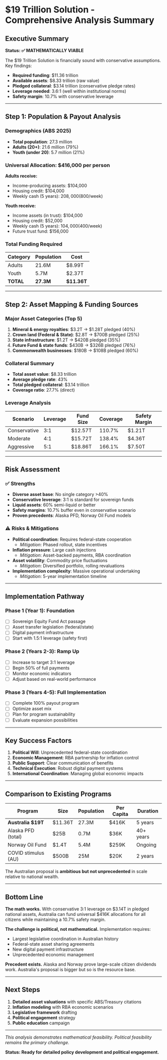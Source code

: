 # $19 Trillion Solution - Comprehensive Analysis Summary

## Executive Summary

**Status: ✅ MATHEMATICALLY VIABLE**

The $19 Trillion Solution is financially sound with conservative assumptions. Key findings:

- **Required funding**: $11.36 trillion
- **Available assets**: $8.33 trillion (raw value)
- **Pledged collateral**: $3.14 trillion (conservative pledge rates)
- **Leverage needed**: 3.6:1 (well within institutional norms)
- **Safety margin**: 10.7% with conservative leverage

---

## Step 1: Population & Payout Analysis

### Demographics (ABS 2025)
- **Total population**: 27.3 million
- **Adults (20+)**: 21.6 million (79%)
- **Youth (under 20)**: 5.7 million (21%)

### Universal Allocation: $416,000 per person
**Adults receive:**
- Income-producing assets: $104,000
- Housing credit: $104,000  
- Weekly cash (5 years): $208,000 ($800/week)

**Youth receive:**
- Income assets (in trust): $104,000
- Housing credit: $52,000
- Weekly cash (5 years): $104,000 ($400/week)
- Future trust fund: $156,000

### Total Funding Required
| Category | Population | Cost |
|----------|------------|------|
| Adults | 21.6M | $8.99T |
| Youth | 5.7M | $2.37T |
| **TOTAL** | **27.3M** | **$11.36T** |

---

## Step 2: Asset Mapping & Funding Sources

### Major Asset Categories (Top 5)
1. **Mineral & energy royalties**: $3.2T → $1.28T pledged (40%)
2. **Crown land (Federal & State)**: $2.8T → $700B pledged (25%)
3. **State infrastructure**: $1.2T → $420B pledged (35%)
4. **Future Fund & state funds**: $430B → $326B pledged (76%)
5. **Commonwealth businesses**: $180B → $108B pledged (60%)

### Collateral Summary
- **Total asset value**: $8.33 trillion
- **Average pledge rate**: 43%
- **Total pledged collateral**: $3.14 trillion
- **Coverage ratio**: 27.7% (direct)

### Leverage Analysis
| Scenario | Leverage | Fund Size | Coverage | Safety Margin |
|----------|----------|-----------|----------|---------------|
| Conservative | 3:1 | $12.57T | 110.7% | $1.21T |
| Moderate | 4:1 | $15.72T | 138.4% | $4.36T |
| Aggressive | 5:1 | $18.86T | 166.1% | $7.50T |

---

## Risk Assessment

### ✅ Strengths
- **Diverse asset base**: No single category >40%
- **Conservative leverage**: 3:1 is standard for sovereign funds
- **Liquid assets**: 60% semi-liquid or better
- **Safety margins**: 10.7% buffer even in conservative scenario
- **Proven precedents**: Alaska PFD, Norway Oil Fund models

### ⚠️ Risks & Mitigations
- **Political coordination**: Requires federal-state cooperation
  - *Mitigation*: Phased rollout, state incentives
- **Inflation pressure**: Large cash injections
  - *Mitigation*: Asset-backed payments, RBA coordination
- **Asset volatility**: Commodity price fluctuations
  - *Mitigation*: Diversified portfolio, rolling revaluations
- **Implementation complexity**: Massive operational undertaking
  - *Mitigation*: 5-year implementation timeline

---

## Implementation Pathway

### Phase 1 (Year 1): Foundation
- [ ] Sovereign Equity Fund Act passage
- [ ] Asset transfer legislation (federal/state)
- [ ] Digital payment infrastructure
- [ ] Start with 1.5:1 leverage (safety first)

### Phase 2 (Years 2-3): Ramp Up
- [ ] Increase to target 3:1 leverage
- [ ] Begin 50% of full payments
- [ ] Monitor economic indicators
- [ ] Adjust based on real-world performance

### Phase 3 (Years 4-5): Full Implementation
- [ ] Complete 100% payout program
- [ ] Optimize asset mix
- [ ] Plan for program sustainability
- [ ] Evaluate expansion possibilities

---

## Key Success Factors

1. **Political Will**: Unprecedented federal-state coordination
2. **Economic Management**: RBA partnership for inflation control
3. **Public Support**: Clear communication of benefits
4. **Technical Execution**: Robust digital payment systems
5. **International Coordination**: Managing global economic impacts

---

## Comparison to Existing Programs

| Program | Size | Population | Per Capita | Duration |
|---------|------|------------|------------|-----------|
| **Australia $19T** | $11.36T | 27.3M | $416K | 5 years |
| Alaska PFD (total) | $25B | 0.7M | $36K | 40+ years |
| Norway Oil Fund | $1.4T | 5.4M | $259K | Ongoing |
| COVID stimulus (AU) | $500B | 25M | $20K | 2 years |

The Australian proposal is **ambitious but not unprecedented** in scale relative to national wealth.

---

## Bottom Line

**The math works.** With conservative 3:1 leverage on $3.14T in pledged national assets, Australia can fund universal $416K allocations for all citizens while maintaining a 10.7% safety margin.

**The challenge is political, not mathematical.** Implementation requires:
- Largest legislative coordination in Australian history
- Federal-state asset sharing agreements
- New digital payment infrastructure
- Unprecedented economic management

**Precedent exists.** Alaska and Norway prove large-scale citizen dividends work. Australia's proposal is bigger but so is the resource base.

---

## Next Steps

1. **Detailed asset valuations** with specific ABS/Treasury citations
2. **Inflation modeling** with RBA economic scenarios  
3. **Legislative framework** drafting
4. **Political engagement** strategy
5. **Public education** campaign

---

*This analysis demonstrates mathematical feasibility. Political feasibility remains the primary challenge.*

**Status: Ready for detailed policy development and political engagement.**
